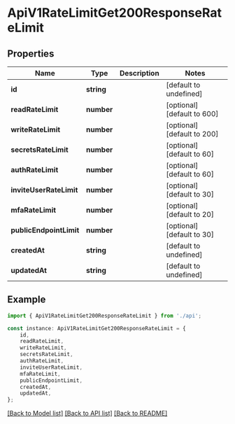 # ApiV1RateLimitGet200ResponseRateLimit


## Properties

Name | Type | Description | Notes
------------ | ------------- | ------------- | -------------
**id** | **string** |  | [default to undefined]
**readRateLimit** | **number** |  | [optional] [default to 600]
**writeRateLimit** | **number** |  | [optional] [default to 200]
**secretsRateLimit** | **number** |  | [optional] [default to 60]
**authRateLimit** | **number** |  | [optional] [default to 60]
**inviteUserRateLimit** | **number** |  | [optional] [default to 30]
**mfaRateLimit** | **number** |  | [optional] [default to 20]
**publicEndpointLimit** | **number** |  | [optional] [default to 30]
**createdAt** | **string** |  | [default to undefined]
**updatedAt** | **string** |  | [default to undefined]

## Example

```typescript
import { ApiV1RateLimitGet200ResponseRateLimit } from './api';

const instance: ApiV1RateLimitGet200ResponseRateLimit = {
    id,
    readRateLimit,
    writeRateLimit,
    secretsRateLimit,
    authRateLimit,
    inviteUserRateLimit,
    mfaRateLimit,
    publicEndpointLimit,
    createdAt,
    updatedAt,
};
```

[[Back to Model list]](../README.md#documentation-for-models) [[Back to API list]](../README.md#documentation-for-api-endpoints) [[Back to README]](../README.md)
